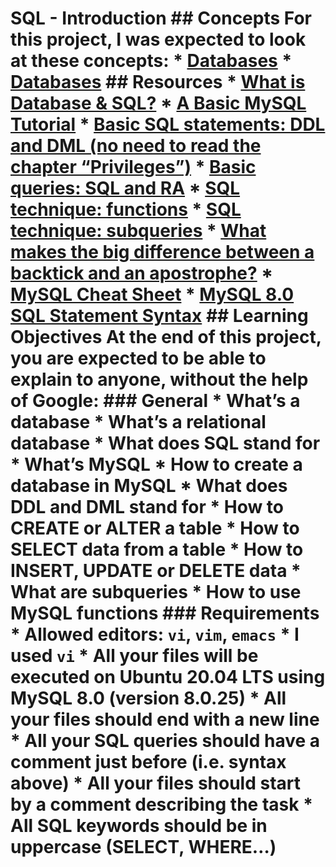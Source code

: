 # SQL - Introduction                                                                                                                                                                                                                                                                                                                                ## Concepts                                                                                                                                                               For this project, I was expected to look at these concepts:                                                                                                               * [Databases](https://alx-intranet.hbtn.io/concepts/37)                                                                                                                   * [Databases](https://alx-intranet.hbtn.io/concepts/556)                                                                                                                                                                                                                                                                                            ## Resources                                                                                                                                                              * [What is Database & SQL?](https://alx-intranet.hbtn.io/rltoken/yyRKTEdRkYEVlRgZPbasjw)                                                                                  * [A Basic MySQL Tutorial](https://alx-intranet.hbtn.io/rltoken/suwJc4APi5piulNQKHKCcg)                                                                                   * [Basic SQL statements: DDL and DML (no need to read the chapter “Privileges”)](https://alx-intranet.hbtn.io/rltoken/IUKo4-UaRZSKPvXr5u9oBw)                             * [Basic queries: SQL and RA](https://alx-intranet.hbtn.io/rltoken/rXKvu2u7vg1Hj6bnX7UgMg)                                                                                * [SQL technique: functions](https://alx-intranet.hbtn.io/rltoken/-Riv_dzSYsJyvy-LlaO6Mg)                                                                                 * [SQL technique: subqueries](https://alx-intranet.hbtn.io/rltoken/QpIXoR--8eBIaidgSWYsBQ)                                                                                * [What makes the big difference between a backtick and an apostrophe?](https://alx-intranet.hbtn.io/rltoken/Gt0nFJPJRwW2Y0izzwbVrw)                                      * [MySQL Cheat Sheet](https://alx-intranet.hbtn.io/rltoken/wLQZvDtRCG9eQ69c8jvYVA)                                                                                        * [MySQL 8.0 SQL Statement Syntax](https://alx-intranet.hbtn.io/rltoken/HmdmLiYBM0Q34iCYPWd9XQ)                                                                                                                                                                                                                                                     ## Learning Objectives                                                                                                                                                    At the end of this project, you are expected to be able to explain to anyone, without the help of Google:                                                                                                                                                                                                                                           ### General                                                                                                                                                               * What’s a database                                                                                                                                                       * What’s a relational database                                                                                                                                            * What does SQL stand for                                                                                                                                                 * What’s MySQL                                                                                                                                                            * How to create a database in MySQL                                                                                                                                       * What does DDL and DML stand for                                                                                                                                         * How to CREATE or ALTER a table                                                                                                                                          * How to SELECT data from a table                                                                                                                                         * How to INSERT, UPDATE or DELETE data                                                                                                                                    * What are subqueries                                                                                                                                                     * How to use MySQL functions                                                                                                                                                                                                                                                                                                                        ### Requirements                                                                                                                                                          * Allowed editors: `vi`, `vim`, `emacs`                                                                                                                                   * I used `vi`                                                                                                                                                             * All your files will be executed on Ubuntu 20.04 LTS using MySQL 8.0 (version 8.0.25)                                                                                    * All your files should end with a new line                                                                                                                               * All your SQL queries should have a comment just before (i.e. syntax above)                                                                                              * All your files should start by a comment describing the task                                                                                                            * All SQL keywords should be in uppercase (SELECT, WHERE…)